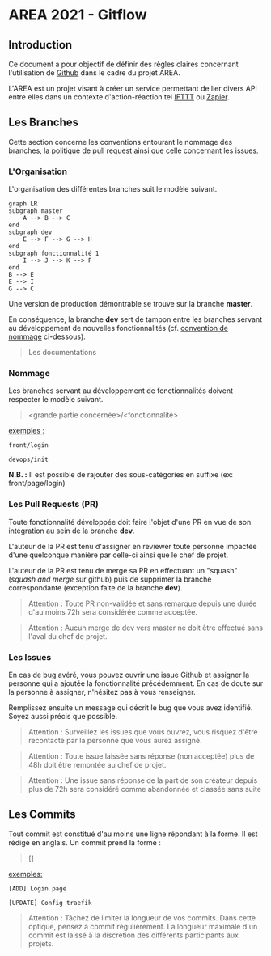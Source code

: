 # AREA 2021 - Gitflow

## Introduction

Ce document a pour objectif de définir des règles claires concernant l'utilisation de <u>Github</u> dans le cadre du projet AREA.

L'AREA est un projet visant à créer un service permettant de lier divers API entre elles dans un contexte d'action-réaction tel [IFTTT](https://ifttt.com/) ou [Zapier](https://zapier.com/). 

## Les Branches

Cette section concerne les conventions entourant le nommage des branches, la politique de pull request ainsi que celle concernant les issues.

### L'Organisation

L'organisation des différentes branches suit le modèle suivant.

```mermaid
graph LR
subgraph master
    A --> B --> C
end
subgraph dev
    E --> F --> G --> H
end
subgraph fonctionnalité 1
    I --> J --> K --> F
end
B --> E
E --> I
G --> C
```

Une version de production démontrable se trouve sur la branche **master**.

En conséquence, la branche **dev** sert de tampon entre les branches servant au développement de nouvelles fonctionnalités (cf. [convention de nommage](Nommage) ci-dessous).

> Les documentations

### Nommage

Les branches servant au développement de fonctionnalités doivent respecter le modèle suivant.

> <grande partie concernée>/<fonctionnalité>

<u>exemples :</u> 

`front/login`

`devops/init`

**N.B. :** Il est possible de rajouter des sous-catégories en suffixe (ex: front/page/login)

### Les Pull Requests (PR)

Toute fonctionnalité développée doit faire l'objet d'une PR en vue de son intégration au sein de la branche **dev**.

L'auteur de la PR est tenu d'assigner en reviewer toute personne impactée d'une quelconque manière par celle-ci ainsi que le chef de projet.

L'auteur de la PR est tenu de merge sa PR en effectuant un "squash" (*squash and merge* sur github) puis de supprimer la branche correspondante (exception faite de la branche **dev**).

> Attention : Toute PR non-validée et sans remarque depuis une durée d'au moins 72h sera considérée comme acceptée.

> Attention : Aucun merge de dev vers master ne doit être effectué sans l'aval du chef de projet.

### Les Issues

En cas de bug avéré, vous pouvez ouvrir une issue Github et assigner la personne qui a ajoutée la fonctionnalité précédemment. En cas de doute sur la personne à assigner, n'hésitez pas à vous renseigner.

Remplissez ensuite un message qui décrit le bug que vous avez identifié. Soyez aussi précis que possible.

> Attention : Surveillez les issues que vous ouvrez, vous risquez d'être recontacté par la personne que vous aurez assigné.

> Attention : Toute issue laissée sans réponse (non acceptée) plus de 48h doit être remontée au chef de projet. 

> Attention : Une issue sans réponse de la part de son créateur depuis plus de 72h sera considéré comme abandonnée et classée sans suite

## Les Commits

Tout commit est constitué d'au moins une ligne répondant à la forme. Il est rédigé en anglais.
Un commit prend la forme :

> [<Action>]  <Description>

<u>exemples:</u>

`[ADD] Login page`

`[UPDATE] Config traefik`

> Attention : Tâchez de limiter la longueur de vos commits. Dans cette optique, pensez à commit régulièrement. La longueur maximale d'un commit est laissé à la discrétion des différents participants aux projets.